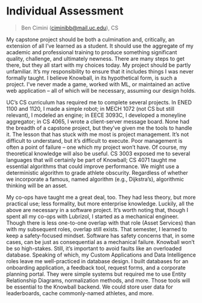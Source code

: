 # Individual Assessment

> Ben Cimini (ciminibb@mail.uc.edu), CS

My capstone project should be both a culmination and, critically, an extension of all I’ve learned
as a student. It should use the aggregate of my academic and professional training to produce
something significant quality, challenge, and ultimately newness. There are many steps to get there,
but they all start with my choices today. My project should be partly unfamiliar. It’s my
responsibility to ensure that it includes things I was never formally taught. I believe Knowball, in
its hypothetical form, is such a project. I’ve never made a game, worked with ML, or maintained an
active web application – all of which will be necessary, assuming our design holds.

UC’s CS curriculum has required me to complete several projects. In ENED 1100 and 1120, I made a
simple robot; in MECH 1072 (not CS but still relevant), I modeled an engine; in EECE 3093C, I
developed a moneyline aggregator; in CS 4065, I wrote a client-server message board. None had the
breadth of a capstone project, but they’ve given me the tools to handle it. The lesson that has
stuck with me most is project management. It’s not difficult to understand, but it’s difficult to
execute. Poor management is often a point of failure – one which my project won’t have. Of course,
my theoretical knowledge will also be useful. CS 3003 exposed me to several languages that will
certainly be part of Knowball; CS 4071 taught me essential algorithms that could improve
performance. We might use a deterministic algorithm to grade athlete obscurity. Regardless of
whether we incorporate a famous, named algorithm (e.g., Dijkstra’s), algorithmic thinking will be an
asset.

My co-ops have taught me a great deal, too. They had less theory, but more practical use; less
formality, but more enterprise knowledge. Luckily, all the above are necessary in a software
project. It’s worth noting that, though I spent all my co-ops with Lubrizol, I started as a
mechanical engineer. Though there is less one-to-one overlap with that role (Asset Services) than
with my subsequent roles, overlap still exists. That semester, I learned to keep a safety-focused
mindset. Software has safety concerns that, in some cases, can be just as consequential as a
mechanical failure. Knowball won’t be so high-stakes. Still, it’s important to avoid faults like an
overloaded database. Speaking of which, my Custom Applications and Data Intelligence roles leave me
well-practiced in database design. I built databases for an onboarding application, a feedback tool,
request forms, and a corporate planning portal. They were simple systems but required me to use
Entity Relationship Diagrams, normalization methods, and more. Those tools will be essential to the
Knowball backend. We could store user data for leaderboards, cache commonly-named athletes, and
more.
